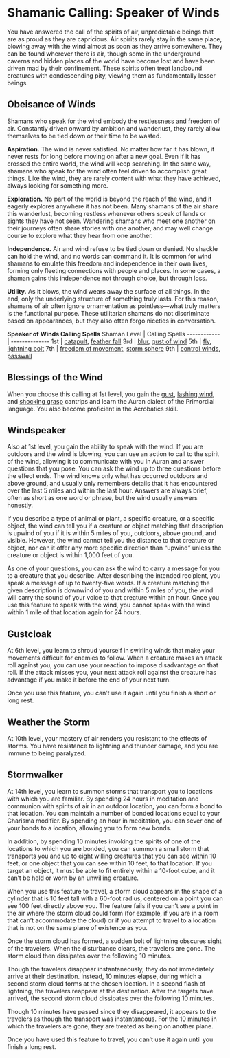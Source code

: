 # Shamanic Calling: Speaker of Winds
You have answered the call of the spirits of air, unpredictable beings that are as proud as they are capricious. Air spirits rarely stay in the same place, blowing away with the wind almost as soon as they arrive somewhere. They can be found wherever there is air, though some in the underground caverns and hidden places of the world have become lost and have been driven mad by their confinement. These spirits often treat landbound creatures with condescending pity, viewing them as fundamentally lesser beings.

## Obeisance of Winds
Shamans who speak for the wind embody the restlessness and freedom of air. Constantly driven onward by ambition and wanderlust, they rarely allow themselves to be tied down or their time to be wasted.

**Aspiration.** The wind is never satisfied. No matter how far it has blown, it never rests for long before moving on after a new goal. Even if it has crossed the entire world, the wind will keep searching. In the same way, shamans who speak for the wind often feel driven to accomplish great things. Like the wind, they are rarely content with what they have achieved, always looking for something more.

**Exploration.** No part of the world is beyond the reach of the wind, and it eagerly explores anywhere it has not been. Many shamans of the air share this wanderlust, becoming restless whenever others speak of lands or sights they have not seen. Wandering shamans who meet one another on their journeys often share stories with one another, and may well change course to explore what they hear from one another.

**Independence.** Air and wind refuse to be tied down or denied. No shackle can hold the wind, and no words can command it. It is common for wind shamans to emulate this freedom and independence in their own lives, forming only fleeting connections with people and places. In some cases, a shaman gains this independence not through choice, but through loss.

**Utility.** As it blows, the wind wears away the surface of all things. In the end, only the underlying structure of something truly lasts. For this reason, shamans of air often ignore ornamentation as pointless—what truly matters is the functional purpose. These utilitarian shamans do not discriminate based on appearances, but they also often forgo niceties in conversation.

**Speaker of Winds Calling Spells**
Shaman Level | Calling Spells
------------ | --------------
1st | [catapult](/Magic/Spells/catapult.md), [feather fall](/Magic/Spells/feather-fall.md)
3rd | [blur](/Magic/Spells/blur.md), [gust of wind](/Magic/Spells/gust-of-wind.md)
5th | [fly](/Magic/Spells/fly.md), [lightning bolt](/Magic/Spells/lightning-bolt.md)
7th | [freedom of movement](/Magic/Spells/freedom-of-movement.md), [storm sphere](/Magic/Spells/storm-sphere.md)
9th | [control winds](/Magic/Spells/control-winds.md), [passwall](/Magic/Spells/passwall.md)

## Blessings of the Wind
When you choose this calling at 1st level, you gain the [gust](/Magic/Spells/gust.md), [lashing wind](/Magic/Spells/lashing-wind.md), and [shocking grasp](/Magic/Spells/shocking-grasp.md) cantrips and learn the Auran dialect of the Primordial language. You also become proficient in the Acrobatics skill.

## Windspeaker
Also at 1st level, you gain the ability to speak with the wind. If you are outdoors and the wind is blowing, you can use an action to call to the spirit of the wind, allowing it to communicate with you in Auran and answer questions that you pose. You can ask the wind up to three questions before the effect ends. The wind knows only what has occurred outdoors and above ground, and usually only remembers details that it has encountered over the last 5 miles and within the last hour. Answers are always brief, often as short as one word or phrase, but the wind usually answers honestly.

If you describe a type of animal or plant, a specific creature, or a specific object, the wind can tell you if a creature or object matching that description is upwind of you if it is within 5 miles of you, outdoors, above ground, and visible. However, the wind cannot tell you the distance to that creature or object, nor can it offer any more specific direction than “upwind” unless the creature or object is within 1,000 feet of you.

As one of your questions, you can ask the wind to carry a message for you to a creature that you describe. After describing the intended recipient, you speak a message of up to twenty-five words. If a creature matching the given description is downwind of you and within 5 miles of you, the wind will carry the sound of your voice to that creature within an hour.
Once you use this feature to speak with the wind, you cannot speak with the wind within 1 mile of that location again for 24 hours.

## Gustcloak
At 6th level, you learn to shroud yourself in swirling winds that make your movements difficult for enemies to follow. When a creature makes an attack roll against you, you can use your reaction to impose disadvantage on that roll. If the attack misses you, your next attack roll against the creature has advantage if you make it before the end of your next turn.

Once you use this feature, you can’t use it again until you finish a short or long rest.

## Weather the Storm
At 10th level, your mastery of air renders you resistant to the effects of storms. You have resistance to lightning and thunder damage, and you are immune to being paralyzed.

## Stormwalker
At 14th level, you learn to summon storms that transport you to locations with which you are familiar. By spending 24 hours in meditation and communion with spirits of air in an outdoor location, you can form a bond to that location. You can maintain a number of bonded locations equal to your Charisma modifier. By spending an hour in meditation, you can sever one of your bonds to a location, allowing you to form new bonds.

In addition, by spending 10 minutes invoking the spirits of one of the locations to which you are bonded, you can summon a small storm that transports you and up to eight willing creatures that you can see within 10 feet, or one object that you can see within 10 feet, to that location. If you target an object, it must be able to fit entirely within a 10-foot cube, and it can’t be held or worn by an unwilling creature.

When you use this feature to travel, a storm cloud appears in the shape of a cylinder that is 10 feet tall with a 60-foot radius, centered on a point you can see 100 feet directly above you. The feature fails if you can’t see a point in the air where the storm cloud could form (for example, if you are in a room that can’t accommodate the cloud) or if you attempt to travel to a location that is not on the same plane of existence as you.

Once the storm cloud has formed, a sudden bolt of lightning obscures sight of the travelers. When the disturbance clears, the travelers are gone. The storm cloud then dissipates over the following 10 minutes.

Though the travelers disappear instantaneously, they do not immediately arrive at their destination. Instead, 10 minutes elapse, during which a second storm cloud forms at the chosen location. In a second flash of lightning, the travelers reappear at the destination. After the targets have arrived, the second storm cloud dissipates over the following 10 minutes.

Though 10 minutes have passed since they disappeared, it appears to the travelers as though the transport was instantaneous. For the 10 minutes in which the travelers are gone, they are treated as being on another plane.

Once you have used this feature to travel, you can’t use it again until you finish a long rest.
